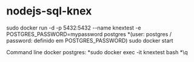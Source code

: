 # nodejs-sql-knex

sudo docker run -d -p 5432:5432 --name knextest -e POSTGRES_PASSWORD=mypassword postgres 
    *(user: postgres / password: definido em POSTGRES_PASSWORD)
sudo docker start <nomeDB>

Command line docker postgres:
    *sudo docker exec -it knextest bash
    *\q 

